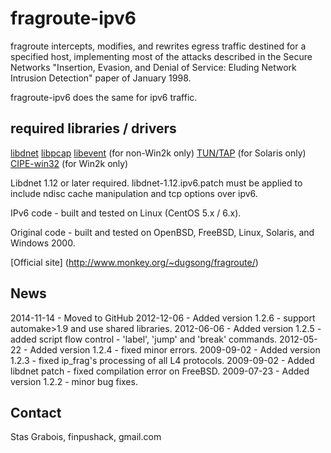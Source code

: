 fragroute-ipv6
==============

fragroute intercepts, modifies, and rewrites egress traffic destined for a specified host, implementing most of the attacks described in the Secure Networks "Insertion, Evasion, and Denial of Service: Eluding Network Intrusion Detection" paper of January 1998. 

fragroute-ipv6 does the same for ipv6 traffic. 

## required libraries / drivers

[libdnet](https://github.com/stsi/libdnet-ipv6)
[libpcap](http://www.tcpdump.org/)
[libevent](http://www.monkey.org/~provos/libevent/) (for non-Win2k only) 
[TUN/TAP](http://vtun.sourceforge.net/tun/) (for Solaris only) 
[CIPE-win32](http://cipe-win32.sourceforge.net/) (for Win2k only) 

Libdnet 1.12 or later required. libdnet-1.12.ipv6.patch must be applied to include ndisc cache manipulation and tcp options over ipv6. 

IPv6 code - built and tested on Linux (CentOS 5.x / 6.x). 

Original code - built and tested on OpenBSD, FreeBSD, Linux, Solaris, and Windows 2000. 

[Official site] (http://www.monkey.org/~dugsong/fragroute/)

## News

2014-11-14 - Moved to GitHub
2012-12-06 - Added version 1.2.6 - support automake>1.9 and use shared libraries. 
2012-06-06 - Added version 1.2.5 - added script flow control - 'label', 'jump' and 'break' commands. 
2012-05-22 - Added version 1.2.4 - fixed minor errors. 
2009-09-02 - Added version 1.2.3 - fixed ip_frag's processing of all L4 protocols. 
2009-09-02 - Added libdnet patch - fixed compilation error on FreeBSD. 
2009-07-23 - Added version 1.2.2 - minor bug fixes. 


## Contact

Stas Grabois,
 finpushack,
 gmail.com 
